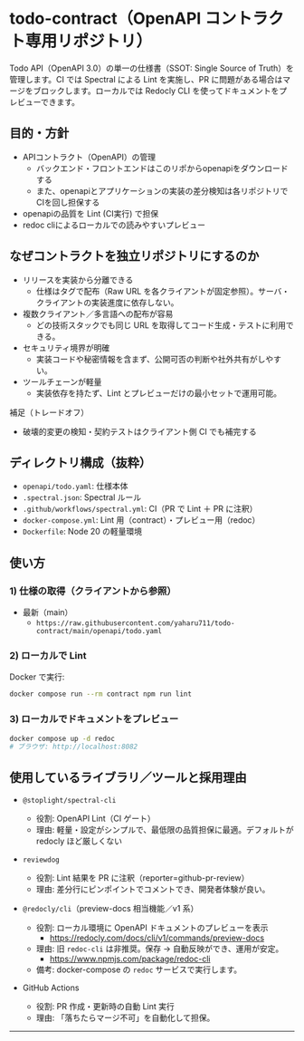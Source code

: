 # todo-contract（OpenAPI コントラクト専用リポジトリ）

Todo API（OpenAPI 3.0）の単一の仕様書（SSOT: Single Source of Truth）を管理します。CI では Spectral による Lint を実施し、PR に問題がある場合はマージをブロックします。ローカルでは Redocly CLI を使ってドキュメントをプレビューできます。

## 目的・方針

- APIコントラクト（OpenAPI）の管理
  - バックエンド・フロントエンドはこのリポからopenapiをダウンロードする
  - また、openapiとアプリケーションの実装の差分検知は各リポジトリでCIを回し担保する
- openapiの品質を Lint (CI実行) で担保
- redoc cliによるローカルでの読みやすいプレビュー

## なぜコントラクトを独立リポジトリにするのか

- リリースを実装から分離できる
  - 仕様はタグで配布（Raw URL を各クライアントが固定参照）。サーバ・クライアントの実装進度に依存しない。
- 複数クライアント／多言語への配布が容易
  - どの技術スタックでも同じ URL を取得してコード生成・テストに利用できる。
- セキュリティ境界が明確
  - 実装コードや秘密情報を含まず、公開可否の判断や社外共有がしやすい。
- ツールチェーンが軽量
  - 実装依存を持たず、Lint とプレビューだけの最小セットで運用可能。

補足（トレードオフ）

- 破壊的変更の検知・契約テストはクライアント側 CI でも補完する


## ディレクトリ構成（抜粋）

- `openapi/todo.yaml`: 仕様本体
- `.spectral.json`: Spectral ルール
- `.github/workflows/spectral.yml`: CI（PR で Lint ＋ PR に注釈）
- `docker-compose.yml`: Lint 用（contract）・プレビュー用（redoc）
- `Dockerfile`: Node 20 の軽量環境

## 使い方

### 1) 仕様の取得（クライアントから参照）

- 最新（main）
  - `https://raw.githubusercontent.com/yaharu711/todo-contract/main/openapi/todo.yaml`

### 2) ローカルで Lint

Docker で実行:

```bash
docker compose run --rm contract npm run lint
```

### 3) ローカルでドキュメントをプレビュー

```bash
docker compose up -d redoc
# ブラウザ: http://localhost:8082
```

## 使用しているライブラリ／ツールと採用理由

- `@stoplight/spectral-cli`

  - 役割: OpenAPI Lint（CI ゲート）
  - 理由: 軽量・設定がシンプルで、最低限の品質担保に最適。デフォルトが redocly ほど厳しくない

- `reviewdog`

  - 役割: Lint 結果を PR に注釈（reporter=github-pr-review）
  - 理由: 差分行にピンポイントでコメントでき、開発者体験が良い。

- `@redocly/cli`（preview-docs 相当機能／v1 系）

  - 役割: ローカル環境に OpenAPI ドキュメントのプレビューを表示
    - https://redocly.com/docs/cli/v1/commands/preview-docs
  - 理由: 旧 `redoc-cli` は非推奨。保存 → 自動反映ができ、運用が安定。
    - https://www.npmjs.com/package/redoc-cli
  - 備考: docker-compose の `redoc` サービスで実行します。

- GitHub Actions
  - 役割: PR 作成・更新時の自動 Lint 実行
  - 理由: 「落ちたらマージ不可」を自動化して担保。

---
